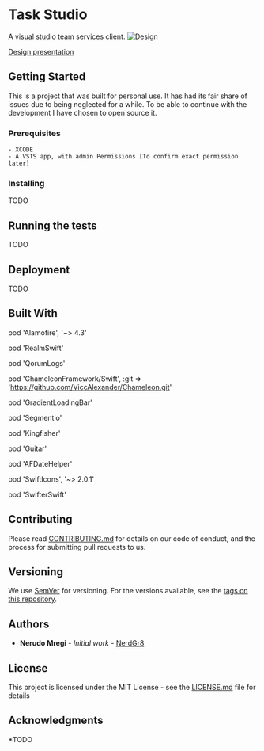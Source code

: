 
# Task Studio

A visual studio team services client. 
![Design](https://mir-s3-cdn-cf.behance.net/project_modules/fs/c6c57854160243.5959f54e76f00.png)

[Design presentation](https://www.behance.net/gallery/54160243/Task-Studio-ios)
## Getting Started

This is a project that was built for personal use. It has had its fair share of issues due to being neglected for a while. To be able to continue with the development I have chosen to open source it.

### Prerequisites
```
- XCODE
- A VSTS app, with admin Permissions [To confirm exact permission later]
```

### Installing

TODO


## Running the tests

TODO

## Deployment

TODO

## Built With

pod 'Alamofire', '~> 4.3'

pod 'RealmSwift'

pod 'QorumLogs'

pod 'ChameleonFramework/Swift', :git => 'https://github.com/ViccAlexander/Chameleon.git'

pod 'GradientLoadingBar'

pod 'Segmentio'

pod 'Kingfisher'

pod 'Guitar'

pod 'AFDateHelper'

pod 'SwiftIcons', '~> 2.0.1'

pod 'SwifterSwift'


## Contributing

Please read [CONTRIBUTING.md](https://gist.github.com/PurpleBooth/b24679402957c63ec426) for details on our code of conduct, and the process for submitting pull requests to us.

## Versioning

We use [SemVer](http://semver.org/) for versioning. For the versions available, see the [tags on this repository](https://github.com/your/project/tags). 

## Authors

* **Nerudo Mregi** - *Initial work* - [NerdGr8](https://github.com/nerdgr8)


## License

This project is licensed under the MIT License - see the [LICENSE.md](LICENSE.md) file for details

## Acknowledgments

*TODO

